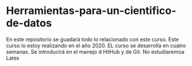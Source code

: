 # Herramientas-para-un-cientifico-de-datos
En este repositorio se guadará todo lo relacionado con este curso.
Este curso lo estoy realizando en el año 2020.
EL curso se desarrolla en cuatro semanas.
Se introducirá en el manejo d HitHub y de Git.
No estudiaremoa Latex
